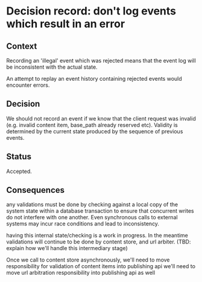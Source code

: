 # Decision record: don't log events which result in an error

## Context

Recording an 'illegal' event which was rejected means that the event log will
be inconsistent with the actual state.

An attempt to replay an event history containing rejected events would
encounter errors.

## Decision

We should not record an event if we know that the client request was invalid
(e.g. invalid content item, base_path already reserved etc). Validity is
determined by the current state produced by the sequence of previous events.

## Status

Accepted.

## Consequences

any validations must be done by checking against a local copy of the system
state within a database transaction to ensure that concurrent writes do not
interfere with one another. Even synchronous calls to external systems may
incur race conditions and lead to inconsistency.

having this internal state/checking is a work in progress. In the meantime
validations will continue to be done by content store, and url arbiter. (TBD:
explain how we'll handle this intermediary stage)

Once we call to content store asynchronously, we'll need to move
responsibility for validation of content items into publishing api we'll need
to move url arbitration responsibility into publishing api as well

